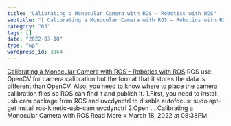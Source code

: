 ```yaml
---
title: "Calibrating a Monocular Camera with ROS – Robotics with ROS"
subtitle: "[ Calibrating a Monocular Camera with ROS – Robotics with ROS](https://ros-developer.com/2017/04/23/..."
category: "63"
tags: []
date: "2022-03-18"
type: "wp"
wordpress_id: 3364
---
```

[ Calibrating a Monocular Camera with ROS – Robotics with ROS](https://ros-developer.com/2017/04/23/camera-calibration-with-ros/)
 ROS use OpenCV for camera calibration but the format that it stores the data is different than OpenCV. Also, you need to know where to place the camera calibration files so ROS can find it and publish it. 1.First, you need to install usb cam package from ROS and uvcdynctrl to disable autofocus: sudo apt-get install ros-kinetic-usb-cam uvcdynctrl 2.Open … Calibrating a Monocular Camera with ROS Read More »
March 18, 2022 at 08:38PM